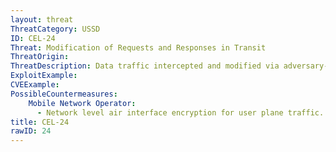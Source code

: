 ```yaml
---
layout: threat
ThreatCategory: USSD
ID: CEL-24
Threat: Modification of Requests and Responses in Transit
ThreatOrigin:
ThreatDescription: Data traffic intercepted and modified via adversary-in-the-middle (AiTM) techniques.
ExploitExample:
CVEExample:
PossibleCountermeasures:
    Mobile Network Operator:
      - Network level air interface encryption for user plane traffic.
title: CEL-24
rawID: 24
---
```

